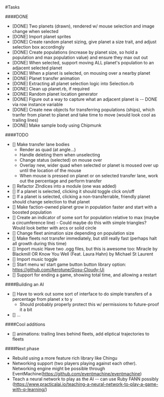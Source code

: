 #Tasks

####DONE
- [DONE] Two planets (drawn), rendered w/ mouse selection and image change when selected
- [DONE] Import planet sprites
- [DONE] Create random planet sizing, give planet a size trait, and adjust selection box accordingly
- [DONE] Create populations (increase by planet size, so hold a population and max population value) and ensure they max out out
- [DONE] When selected, support moving ALL planet's population to an adjacent selected planet
- [DONE] When a planet is selected, on mousing over a nearby planet
- [DONE] Planet transfer animation
- [DONE] Extracting all planet selection logic into Selection.rb
- [DONE] Clean up planet.rb, if required
- [DONE] Random planet location generator
- [DONE] Figure out a way to capture what an adjacent planet is -- DONE via row instance variable
- [DONE] Create new objects for transferring populations (ships), which tranfer from planet to planet
   and take time to move (would look cool as trailing lines)
- [DONE] Make sample body using Chipmunk

####TODO

- [] Make transfer lane bodies
    - Render as quad (at angle...)
    - Handle deleting them when unselecting
    - Change status (selected) on mouse over
    - Overlay new, wider quad when selected or planet is moused over up until the location of the mouse 
    - When mouse is pressed on planet or on selected transfer lane, work out the percentage and perform transfer
- [] Refactor ZIndices into a module (one was added)
- [] If a planet is selected, clicking it should toggle click on/off
- [] If a planet is selected, clicking a non-transferrable, friendly planet should change selection to that planet
- [] Make faction-owned planet grow in population faster and start with a boosted population
- [] Create an indicator of some sort for population relative to max (maybe a circumference line)
        - Could maybe do this with simple triangles? Would look better with arcs or solid circle
- [] Change fleet animation size depending on population size
- [] Make fleets not transfer immediately, but still really fast (perhaps halt all growth during this time)
- [] Import music
   Have two .ogg files, but this is awesome too: Miracle by Blackmill﻿ OR Know You Well (Feat. Laura Hahn) by Michael St﻿ Laurent
- [] Import music toggle
- [] Start menu w/ start game button
        button library option: https://github.com/Aerotune/Gosu-Cloudy-Ui
- [] Support for ending a game, showing total time, and allowing a restart

####Building an AI
- [] Have to work out some sort of interface to do simple transfers of a percentage from planet x to y
    - Should probably properly protect this w/ permissions to future-proof it a bit
- [] ...

####Cool additions
- [] animations: trailing lines behind fleets, add eliptical trajectories to fleets

####Next phase
- Rebuild using a more feature rich library like Chingu
- Networking support (two players playing against each other). Networking engine might be possible through EventMachine(https://github.com/eventmachine/eventmachine)
- Teach a neural network to play as the AI -- can use Ruby FANN possibly (https://www.practicalai.io/teaching-a-neural-network-to-play-a-game-with-q-learning/)
